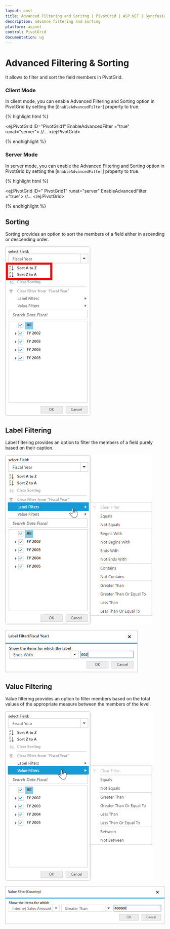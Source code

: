 ```yaml
---
layout: post
title: Advanced Filtering and Soritng | PivotGrid | ASP.NET | Syncfusion
description: advance filtering and sorting
platform: aspnet
control: PivotGrid
documentation: ug
---
```


# Advanced Filtering & Sorting

It allows to filter and sort the field members in PivotGrid.

### Client Mode

In client mode, you can enable Advanced Filtering and Sorting option in PivotGrid by setting the [`EnableAdvancedFilter`] property to true.

{% highlight html %}

<ej:PivotGrid ID="PivotGrid1" EnableAdvancedFilter ="true" runat="server">
    //...
</ej:PivotGrid>

{% endhighlight %}

### Server Mode

In server mode, you can enable the Advanced Filtering and Sorting option in PivotGrid by setting the [`EnableAdvancedFilter`] property to true.

{% highlight html %}

<ej:PivotGrid ID=" PivotGrid1" runat="server" EnableAdvancedFilter ="true">
    //...
</ej:PivotGrid>

{% endhighlight %}

## Sorting

Sorting provides an option to sort the members of a field either in ascending or descending order. 

![](AdvanceFiltering_images/sorting.png)

## Label Filtering

Label filtering provides an option to filter the members of a field purely based on their caption. 

![](AdvanceFiltering_images/filtering.png)

![](AdvanceFiltering_images/filtering_dialog.png)


## Value Filtering

Value filtering provides an option to filter members based on the total values of the appropriate measure between the members of the level. 

![](AdvanceFiltering_images/valuefilter.png)

![](AdvanceFiltering_images/valuefilter_dialog.png)
